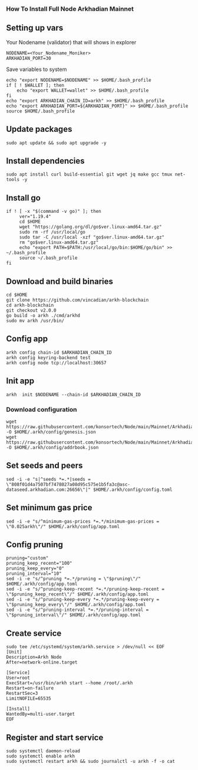 ### How To Install Full Node Arkhadian Mainnet

## Setting up vars
Your Nodename (validator) that will shows in explorer
```
NODENAME=<Your_Nodename_Moniker>
ARKHADIAN_PORT=30
```

Save variables to system
```
echo "export NODENAME=$NODENAME" >> $HOME/.bash_profile
if [ ! $WALLET ]; then
	echo "export WALLET=wallet" >> $HOME/.bash_profile
fi
echo "export ARKHADIAN_CHAIN_ID=arkh" >> $HOME/.bash_profile
echo "export ARKHADIAN_PORT=${ARKHADIAN_PORT}" >> $HOME/.bash_profile
source $HOME/.bash_profile
```

## Update packages
```
sudo apt update && sudo apt upgrade -y
```

## Install dependencies
```
sudo apt install curl build-essential git wget jq make gcc tmux net-tools -y
```

## Install go
```
if ! [ -x "$(command -v go)" ]; then
     ver="1.19.4"
     cd $HOME
     wget "https://golang.org/dl/go$ver.linux-amd64.tar.gz"
     sudo rm -rf /usr/local/go
     sudo tar -C /usr/local -xzf "go$ver.linux-amd64.tar.gz"
     rm "go$ver.linux-amd64.tar.gz"
     echo "export PATH=$PATH:/usr/local/go/bin:$HOME/go/bin" >> ~/.bash_profile
     source ~/.bash_profile
fi
```

## Download and build binaries
```
cd $HOME
git clone https://github.com/vincadian/arkh-blockchain
cd arkh-blockchain
git checkout v2.0.0
go build -o arkh ./cmd/arkhd
sudo mv arkh /usr/bin/
```

## Config app
```
arkh config chain-id $ARKHADIAN_CHAIN_ID
arkh config keyring-backend test
arkh config node tcp://localhost:30657
```

## Init app
```
arkh  init $NODENAME --chain-id $ARKHADIAN_CHAIN_ID
```

### Download configuration
```
wget https://raw.githubusercontent.com/konsortech/Node/main/Mainnet/Arkhadian/genesis.json -O $HOME/.arkh/config/genesis.json
wget https://raw.githubusercontent.com/konsortech/Node/main/Mainnet/Arkhadian/addrbook.json -O $HOME/.arkh/config/addrbook.json
```

## Set seeds and peers
```
sed -i -e "s|^seeds *=.*|seeds = \"808f01d4a7507bf7478027a08d95c575e1b5fa3c@asc-dataseed.arkhadian.com:26656\"|" $HOME/.arkh/config/config.toml
```

## Set minimum gas price
```
sed -i -e "s/^minimum-gas-prices *=.*/minimum-gas-prices = \"0.025arkh\"/" $HOME/.arkh/config/app.toml
```

## Config pruning
```
pruning="custom"
pruning_keep_recent="100"
pruning_keep_every="0"
pruning_interval="10"
sed -i -e "s/^pruning *=.*/pruning = \"$pruning\"/" $HOME/.arkh/config/app.toml
sed -i -e "s/^pruning-keep-recent *=.*/pruning-keep-recent = \"$pruning_keep_recent\"/" $HOME/.arkh/config/app.toml
sed -i -e "s/^pruning-keep-every *=.*/pruning-keep-every = \"$pruning_keep_every\"/" $HOME/.arkh/config/app.toml
sed -i -e "s/^pruning-interval *=.*/pruning-interval = \"$pruning_interval\"/" $HOME/.arkh/config/app.toml
```

## Create service
```
sudo tee /etc/systemd/system/arkh.service > /dev/null << EOF
[Unit]
Description=Arkh Node
After=network-online.target

[Service]
User=root
ExecStart=/usr/bin/arkh start --home /root/.arkh
Restart=on-failure
RestartSec=3
LimitNOFILE=65535

[Install]
WantedBy=multi-user.target
EOF
```

## Register and start service
```
sudo systemctl daemon-reload
sudo systemctl enable arkh
sudo systemctl restart arkh && sudo journalctl -u arkh -f -o cat
```
